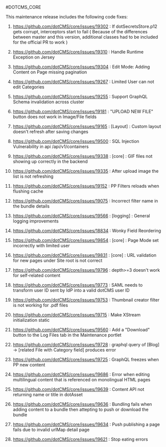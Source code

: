 #DOTCMS_CORE


This maintenance release includes the following code fixes:

1. https://github.com/dotCMS/core/issues/19302 : If dotSecretsStore.p12 gets corrupt, interceptors start to fail
   ( Because of the differences between master and this version, additional classes had to be included for the official PR to work )

2. https://github.com/dotCMS/core/issues/19310 : Handle Runtime Exception on Jersey

3. https://github.com/dotCMS/core/issues/19304 : Edit Mode: Adding Content on Page missing pagination

4. https://github.com/dotCMS/core/issues/19267 : Limited User can not edit Categories

5. https://github.com/dotCMS/core/issues/19255 : Support GraphQL Schema invalidation across cluster

6. https://github.com/dotCMS/core/issues/19181 : "UPLOAD NEW FILE" button does not work in Image/File fields

7. https://github.com/dotCMS/core/issues/19165 : [Layout] : Custom layout doesn't refresh after saving changes

8. https://github.com/dotCMS/core/issues/19500 : SQL Injection Vulnerability in api /api/v1/containers

9. https://github.com/dotCMS/core/issues/19338 : [core] : GIF files not showing up correctly in the backend

10. https://github.com/dotCMS/core/issues/19335 : After upload image the list is not refreshing

11. https://github.com/dotCMS/core/issues/19152 : PP Filters reloads when flushing cache

12. https://github.com/dotCMS/core/issues/19075 : Incorrect filter name in the bundle details

13. https://github.com/dotCMS/core/issues/19566 : [logging] : General logging improvements

14. https://github.com/dotCMS/core/issues/18834 : Wonky Field Reordering

15. https://github.com/dotCMS/core/issues/19854 : [core] : Page Mode set incorrectly with limited user

16. https://github.com/dotCMS/core/issues/19831 : [core] : URL validation for new pages under Site root is not correct

17. https://github.com/dotCMS/core/issues/19796 : depth>=3 doesn't work for self-related content

18. https://github.com/dotCMS/core/issues/19773 : SAML needs to transform user ID sent by IdP into a valid dotCMS user ID

19. https://github.com/dotCMS/core/issues/19753 : Thumbnail creator filter is not working for .pdf files

20. https://github.com/dotCMS/core/issues/19715 : Make XStream initialization static

21. https://github.com/dotCMS/core/issues/19560 : Add a "Download" button to the Log Files tab in the Maintenance portlet

22. https://github.com/dotCMS/core/issues/19728	: graphql query of [Blog] -> [related File with Category field] produces error

23. https://github.com/dotCMS/core/issues/19725 : GraphQL freezes when PP new content

24. https://github.com/dotCMS/core/issues/19686 : Error when editing multilingual content that is referenced on monolingual HTML pages

25. https://github.com/dotCMS/core/issues/19639	: Content API not returning name or title in dotAsset

26. https://github.com/dotCMS/core/issues/19636	: Bundling fails when adding content to a bundle then attepting to push or download the bundle

27. https://github.com/dotCMS/core/issues/19634	: Push publishing a page fails due to invalid urlMap detail page

28. https://github.com/dotCMS/core/issues/19621 : Stop eating errors